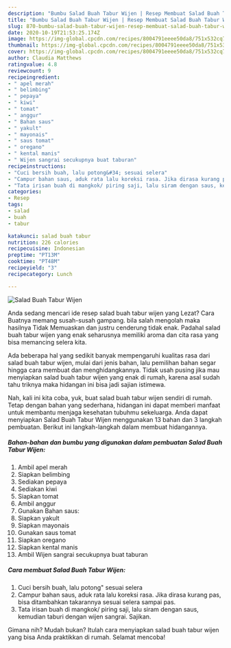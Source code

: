 ```yaml
---
description: "Bumbu Salad Buah Tabur Wijen | Resep Membuat Salad Buah Tabur Wijen Yang Menggugah Selera"
title: "Bumbu Salad Buah Tabur Wijen | Resep Membuat Salad Buah Tabur Wijen Yang Menggugah Selera"
slug: 870-bumbu-salad-buah-tabur-wijen-resep-membuat-salad-buah-tabur-wijen-yang-menggugah-selera
date: 2020-10-19T21:53:25.174Z
image: https://img-global.cpcdn.com/recipes/8004791eeee50da8/751x532cq70/salad-buah-tabur-wijen-foto-resep-utama.jpg
thumbnail: https://img-global.cpcdn.com/recipes/8004791eeee50da8/751x532cq70/salad-buah-tabur-wijen-foto-resep-utama.jpg
cover: https://img-global.cpcdn.com/recipes/8004791eeee50da8/751x532cq70/salad-buah-tabur-wijen-foto-resep-utama.jpg
author: Claudia Matthews
ratingvalue: 4.8
reviewcount: 9
recipeingredient:
- " apel merah"
- " belimbing"
- " pepaya"
- " kiwi"
- " tomat"
- " anggur"
- " Bahan saus"
- " yakult"
- " mayonais"
- " saus tomat"
- " oregano"
- " kental manis"
- " Wijen sangrai secukupnya buat taburan"
recipeinstructions:
- "Cuci bersih buah, lalu potong&#34; sesuai selera"
- "Campur bahan saus, aduk rata lalu koreksi rasa. Jika dirasa kurang pas, bisa ditambahkan takarannya sesuai selera sampai pas."
- "Tata irisan buah di mangkok/ piring saji, lalu siram dengan saus, kemudian taburi dengan wijen sangrai. Sajikan."
categories:
- Resep
tags:
- salad
- buah
- tabur

katakunci: salad buah tabur 
nutrition: 226 calories
recipecuisine: Indonesian
preptime: "PT13M"
cooktime: "PT48M"
recipeyield: "3"
recipecategory: Lunch

---
```



![Salad Buah Tabur Wijen](https://img-global.cpcdn.com/recipes/8004791eeee50da8/751x532cq70/salad-buah-tabur-wijen-foto-resep-utama.jpg)

Anda sedang mencari ide resep salad buah tabur wijen yang Lezat? Cara Buatnya memang susah-susah gampang. bila salah mengolah maka hasilnya Tidak Memuaskan dan justru cenderung tidak enak. Padahal salad buah tabur wijen yang enak seharusnya memiliki aroma dan cita rasa yang bisa memancing selera kita.



Ada beberapa hal yang sedikit banyak mempengaruhi kualitas rasa dari salad buah tabur wijen, mulai dari jenis bahan, lalu pemilihan bahan segar hingga cara membuat dan menghidangkannya. Tidak usah pusing jika mau menyiapkan salad buah tabur wijen yang enak di rumah, karena asal sudah tahu triknya maka hidangan ini bisa jadi sajian istimewa.


Nah, kali ini kita coba, yuk, buat salad buah tabur wijen sendiri di rumah. Tetap dengan bahan yang sederhana, hidangan ini dapat memberi manfaat untuk membantu menjaga kesehatan tubuhmu sekeluarga. Anda dapat menyiapkan Salad Buah Tabur Wijen menggunakan 13 bahan dan 3 langkah pembuatan. Berikut ini langkah-langkah dalam membuat hidangannya.

<!--inarticleads1-->

##### Bahan-bahan dan bumbu yang digunakan dalam pembuatan Salad Buah Tabur Wijen:

1. Ambil  apel merah
1. Siapkan  belimbing
1. Sediakan  pepaya
1. Sediakan  kiwi
1. Siapkan  tomat
1. Ambil  anggur
1. Gunakan  Bahan saus:
1. Siapkan  yakult
1. Siapkan  mayonais
1. Gunakan  saus tomat
1. Siapkan  oregano
1. Siapkan  kental manis
1. Ambil  Wijen sangrai secukupnya buat taburan




<!--inarticleads2-->

##### Cara membuat Salad Buah Tabur Wijen:

1. Cuci bersih buah, lalu potong&#34; sesuai selera
1. Campur bahan saus, aduk rata lalu koreksi rasa. Jika dirasa kurang pas, bisa ditambahkan takarannya sesuai selera sampai pas.
1. Tata irisan buah di mangkok/ piring saji, lalu siram dengan saus, kemudian taburi dengan wijen sangrai. Sajikan.




Gimana nih? Mudah bukan? Itulah cara menyiapkan salad buah tabur wijen yang bisa Anda praktikkan di rumah. Selamat mencoba!
